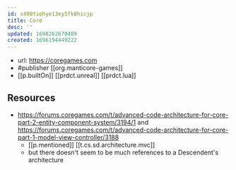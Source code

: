 ```yaml
---
id: s498tiohye13ey5fk8hicjp
title: Core
desc: ''
updated: 1698262670409
created: 1696194449222
---
```


- url: https://coregames.com
- #publisher [[org.manticore-games]]
- [[p.builtOn]] [[prdct.unreal]] [[prdct.lua]]


## Resources

- https://forums.coregames.com/t/advanced-code-architecture-for-core-part-2-entity-component-system/3194/1 and https://forums.coregames.com/t/advanced-code-architecture-for-core-part-1-model-view-controller/3188
  - [[p.mentioned]] [[t.cs.sd.architecture.mvc]]
  - but there doesn't seem to be much references to a Descendent's architecture